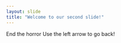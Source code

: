 ```yaml
---
layout: slide
title: "Welcome to our second slide!"
---
```

End the horror
Use the left arrow to go back!
